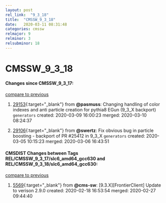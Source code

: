```yaml
---
layout: post
rel_link:  "9_3_18"
title:  "CMSSW_9_3_18"
date:   2020-03-11 08:31:48
categories: cmssw
relmajor: 9
relminor: 3
relsubminor: 18
---
```


# CMSSW_9_3_18
#### Changes since CMSSW_9_3_17:
[compare to previous](https://github.com/cms-sw/cmssw/compare/CMSSW_9_3_17...CMSSW_9_3_18)



1. [29153](http://github.com/cms-sw/cmssw/pull/29153){:target="_blank"}  from **@pasmuss**: Changing handling of color indexes and anti particle creation for pythia8 EGun (9_3_X backport) `generators`  created: 2020-03-09 16:00:23 merged: 2020-03-10 08:24:37



2. [29106](http://github.com/cms-sw/cmssw/pull/29106){:target="_blank"}  from **@swertz**: Fix obvious bug in particle boosting - backport of PR #25412 in 9_3_X `generators`  created: 2020-03-05 10:15:23 merged: 2020-03-06 16:43:51



#### CMSDIST Changes between Tags REL/CMSSW_9_3_17/slc6_amd64_gcc630 and REL/CMSSW_9_3_18/slc6_amd64_gcc630:
[compare to previous](https://github.com/cms-sw/cmsdist/compare/REL/CMSSW_9_3_17/slc6_amd64_gcc630...REL/CMSSW_9_3_18/slc6_amd64_gcc630)



1. [5569](http://github.com/cms-sw/cmsdist/pull/5569){:target="_blank"}  from **@cms-sw**: [9.3.X][FrontierClient] Update to verison 2.9.0 created: 2020-02-18 16:53:54 merged: 2020-02-27 09:44:40

